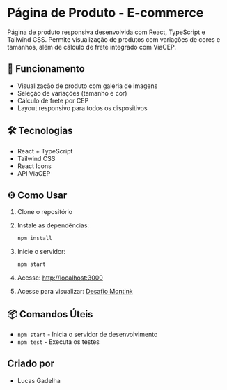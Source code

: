 # Página de Produto - E-commerce

Página de produto responsiva desenvolvida com React, TypeScript e Tailwind CSS. Permite visualização de produtos com variações de cores e tamanhos, além de cálculo de frete integrado com ViaCEP.

## 🚀 Funcionamento

- Visualização de produto com galeria de imagens
- Seleção de variações (tamanho e cor)
- Cálculo de frete por CEP
- Layout responsivo para todos os dispositivos

## 🛠️ Tecnologias

- React + TypeScript
- Tailwind CSS
- React Icons
- API ViaCEP

## ⚙️ Como Usar

1. Clone o repositório
2. Instale as dependências:
   ```bash
   npm install
   ```
3. Inicie o servidor:
   ```bash
   npm start
   ```
4. Acesse: [http://localhost:3000](http://localhost:3000)

5. Acesse para visualizar: [Desafio Montink](desafio-montink-nine.vercel.app)

## 📦 Comandos Úteis

- `npm start` - Inicia o servidor de desenvolvimento
- `npm test` - Executa os testes

## Criado por

- Lucas Gadelha
